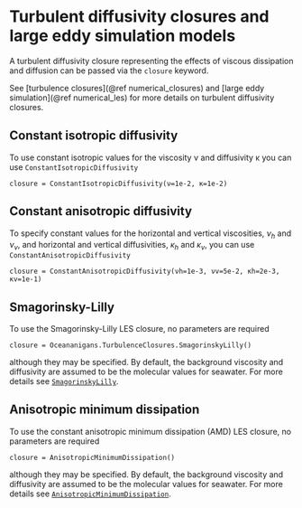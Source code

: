 # Turbulent diffusivity closures and large eddy simulation models
A turbulent diffusivity closure representing the effects of viscous dissipation and diffusion can be passed via the
`closure` keyword.

See [turbulence closures](@ref numerical_closures) and [large eddy simulation](@ref numerical_les) for more details
on turbulent diffusivity closures.

## Constant isotropic diffusivity
To use constant isotropic values for the viscosity ν and diffusivity κ you can use `ConstantIsotropicDiffusivity`
```@example
closure = ConstantIsotropicDiffusivity(ν=1e-2, κ=1e-2)
```
## Constant anisotropic diffusivity
To specify constant values for the horizontal and vertical viscosities, $\nu_h$ and $\nu_v$, and horizontal and vertical
diffusivities, $\kappa_h$ and $\kappa_v$, you can use `ConstantAnisotropicDiffusivity`
```@example
closure = ConstantAnisotropicDiffusivity(νh=1e-3, νv=5e-2, κh=2e-3, κv=1e-1)
```

## Smagorinsky-Lilly
To use the Smagorinsky-Lilly LES closure, no parameters are required
```@example
closure = Oceananigans.TurbulenceClosures.SmagorinskyLilly()
```
although they may be specified. By default, the background viscosity and diffusivity are assumed to be the molecular
values for seawater. For more details see [`SmagorinskyLilly`](@ref).

## Anisotropic minimum dissipation
To use the constant anisotropic minimum dissipation (AMD) LES closure, no parameters are required
```@example
closure = AnisotropicMinimumDissipation()
```
although they may be specified. By default, the background viscosity and diffusivity are assumed to be the molecular
values for seawater. For more details see [`AnisotropicMinimumDissipation`](@ref).
